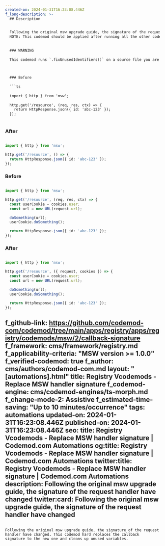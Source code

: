 ```yaml
---
created-on: 2024-01-31T16:23:08.446Z
f_long-description: >-
  ## Description
  

  Following the original msw upgrade guide, the signature of the request handler have changed. This codemod hard replaces the callback signature to the new one and cleans up unused variables.
  NOTE: This codemod should be applied after running all the other codemods present in the `upgrade-recipe` that are related to `req`, `res`, `ctx` objects. On its own, this codemod makes no sense to be run, and will most likely not do what you want.
  
  
  ### WARNING
  
  This codemod runs `.fixUnusedIdentifiers()` on a source file you are running it on. This would remove any unused declarations in the file. This is due to atomicity of this mod, which blindly inserts the callback structure into each msw handler callback and then cleans up the variables that are not used.
  

  
  ### Before
  
  ```ts
  
  import { http } from 'msw';
  
  http.get('/resource', (req, res, ctx) => {
  	return HttpResponse.json({ id: 'abc-123' });
  });
  
  ```
  
  ### After
  
  ```ts
  
  import { http } from 'msw';
  
  http.get('/resource', () => {
  	return HttpResponse.json({ id: 'abc-123' });
  });
  
  ```
  
  ### Before
  
  ```ts
  
  import { http } from 'msw';
  
  http.get('/resource', (req, res, ctx) => {
  	const userCookie = cookies.user;
  	const url = new URL(request.url);
  
  	doSomething(url);
  	userCookie.doSomething();
  
  	return HttpResponse.json({ id: 'abc-123' });
  });
  
  ```
  
  ### After
  
  ```ts
  
  import { http } from 'msw';
  
  http.get('/resource', ({ request, cookies }) => {
  	const userCookie = cookies.user;
  	const url = new URL(request.url);
  
  	doSomething(url);
  	userCookie.doSomething();
  
  	return HttpResponse.json({ id: 'abc-123' });
  });
  
  ```
f_github-link: https://github.com/codemod-com/codemod/tree/main/apps/registry/apps/registry/codemods/msw/2/callback-signature
f_framework: cms/framework/registry.md
f_applicability-criteria: "MSW version >= 1.0.0"
f_verified-codemod: true
f_author: cms/authors/codemod-com.md
layout: "[automations].html"
title: Registry Vcodemods - Replace MSW handler signature
f_codemod-engine: cms/codemod-engines/ts-morph.md
f_change-mode-2: Assistive
f_estimated-time-saving: "Up to 10 minutes/occurrence"
tags: automations
updated-on: 2024-01-31T16:23:08.446Z
published-on: 2024-01-31T16:23:08.446Z
seo:
  title: Registry Vcodemods - Replace MSW handler signature | Codemod.com Automations
  og:title: Registry Vcodemods - Replace MSW handler signature | Codemod.com Automations
  twitter:title: Registry Vcodemods - Replace MSW handler signature | Codemod.com Automations
  description: Following the original msw upgrade guide, the signature of the request handler have changed
  twitter:card: Following the original msw upgrade guide, the signature of the request handler have changed
---
```

Following the original msw upgrade guide, the signature of the request handler have changed. This codemod hard replaces the callback signature to the new one and cleans up unused variables.